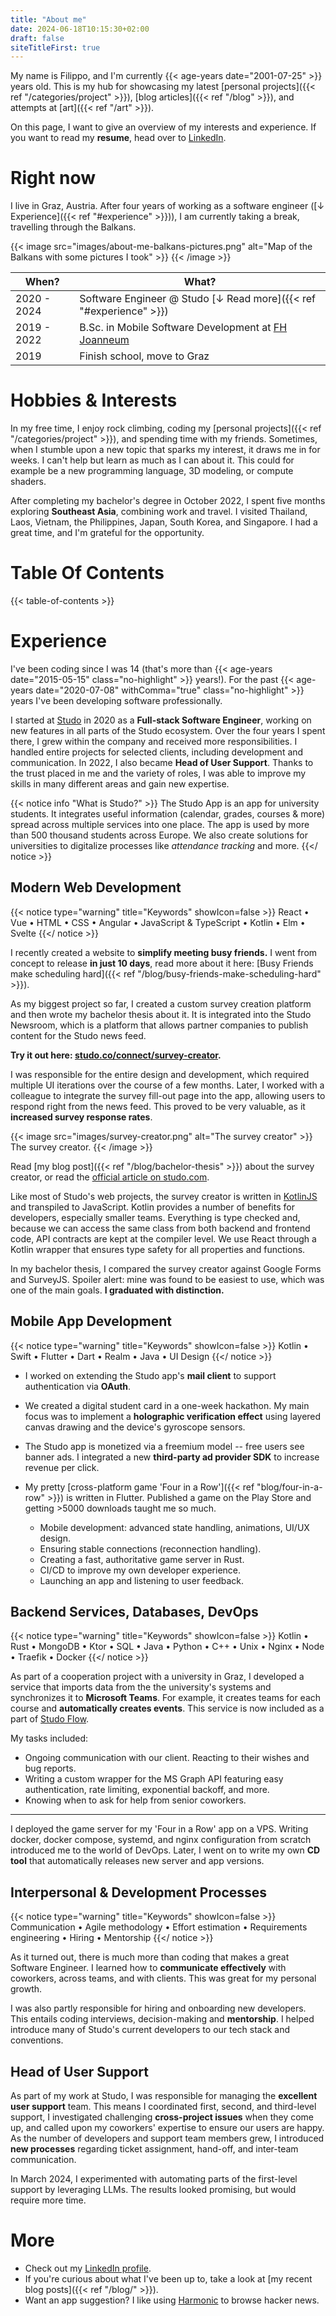 ```yaml
---
title: "About me"
date: 2024-06-18T10:15:30+02:00
draft: false
siteTitleFirst: true
---
```


My name is Filippo, and I'm currently {{< age-years date="2001-07-25" >}} years old. This is my hub for showcasing my latest [personal projects]({{< ref "/categories/project" >}}), [blog articles]({{< ref "/blog" >}}), and attempts at [art]({{< ref "/art" >}}). 

On this page, I want to give an overview of my interests and experience. If you want to read my **resume**, head over to [LinkedIn](https://www.linkedin.com/in/filippo-orru/).

# Right now

I live in Graz, Austria. After four years of working as a software engineer ([↓ Experience]({{< ref "#experience" >}})), I am currently taking a break, travelling through the Balkans. 

{{< image src="images/about-me-balkans-pictures.png" alt="Map of the Balkans with some pictures I took" >}}
{{< /image >}}


| When?        | What? |
|--------------|-------|
| 2020 - 2024  | Software Engineer @ Studo [↓ Read more]({{< ref "#experience" >}}) |
| 2019 - 2022  | B.Sc. in Mobile Software Development at [FH Joanneum](fh-joanneum.at/mobile-software-development/bachelor/en) |
| 2019         | Finish school, move to Graz |

# Hobbies & Interests

In my free time, I enjoy rock climbing, coding my [personal projects]({{< ref "/categories/project" >}}), and spending time with my friends. Sometimes, when I stumble upon a new topic that sparks my interest, it draws me in for weeks. I can't help but learn as much as I can about it. This could for example be a new programming language, 3D modeling, or compute shaders.

After completing my bachelor's degree in October 2022, I spent five months exploring **Southeast Asia**, combining work and travel. I visited Thailand, Laos, Vietnam, the Philippines, Japan, South Korea, and Singapore. I had a great time, and I'm grateful for the opportunity.

# Table Of Contents

{{< table-of-contents >}}

# Experience

I've been coding since I was 14 (that's more than {{< age-years date="2015-05-15" class="no-highlight" >}} years!). For the past {{< age-years date="2020-07-08" withComma="true" class="no-highlight" >}} years I've been developing software professionally. 

I started at [Studo](https://studo.com/en/) in 2020 as a **Full-stack Software Engineer**, working on new features in all parts of the Studo ecosystem. Over the four years I spent there, I grew within the company and received more responsibilities. I handled entire projects for selected clients, including development and communication. In 2022, I also became **Head of User Support**. Thanks to the trust placed in me and the variety of roles, I was able to improve my skills in many different areas and gain new expertise.

{{< notice info "What is Studo?" >}}
The Studo App is an app for university students. It integrates useful information (calendar, grades, courses & more) spread across multiple services into one place. The app is used by more than 500 thousand students across Europe. We also create solutions for universities to digitalize processes like *attendance tracking* and more.
{{</ notice >}}

## Modern Web Development
{{< notice type="warning" title="Keywords" showIcon=false >}}
React • Vue • HTML • CSS • Angular • JavaScript & TypeScript • Kotlin • Elm • Svelte
{{</ notice >}}

I recently created a website to **simplify meeting busy friends.** I went from concept to release **in just 10 days**, read more about it here: [Busy Friends make scheduling hard]({{< ref "/blog/busy-friends-make-scheduling-hard" >}}).

As my biggest project so far, I created a custom survey creation platform and then wrote my bachelor thesis about it. It is integrated into the Studo Newsroom, which is a platform that allows partner companies to publish content for the Studo news feed. 

**Try it out here: [studo.co/connect/survey-creator](https://studo.co/connect/survey-creator).**

I was responsible for the entire design and development, which required multiple UI iterations over the course of a few months. Later, I worked with a colleague to integrate the survey fill-out page into the app, allowing users to respond right from the news feed. This proved to be very valuable, as it **increased survey response rates**. 

{{< image src="images/survey-creator.png" alt="The survey creator" >}}
The survey creator.
{{< /image >}}

Read [my blog post]({{< ref "/blog/bachelor-thesis" >}}) about the survey creator, or read the [official article on studo.com](https://studo.com/en/universities/studo-survey). 

Like most of Studo's web projects, the survey creator is written in [KotlinJS](https://kotlinlang.org/docs/js-overview.html) and transpiled to JavaScript. Kotlin provides a number of benefits for developers, especially smaller teams. Everything is type checked and, because we can access the same class from both backend and frontend code, API contracts are kept at the compiler level. We use React through a Kotlin wrapper that ensures type safety for all properties and functions.

In my bachelor thesis, I compared the survey creator against Google Forms and SurveyJS. Spoiler alert: mine was found to be easiest to use, which was one of the main goals. **I graduated with distinction.**


## Mobile App Development
{{< notice type="warning" title="Keywords" showIcon=false >}}
Kotlin • Swift • Flutter • Dart • Realm • Java • UI Design
{{</ notice >}}

- I worked on extending the Studo app's **mail client** to support authentication via **OAuth**.

- We created a digital student card in a one-week hackathon. My main focus was to implement a **holographic verification effect** using layered canvas drawing and the device's gyroscope sensors.

- The Studo app is monetized via a freemium model -- free users see banner ads. I integrated a new **third-party ad provider SDK** to increase revenue per click. 

- My pretty [cross-platform game 'Four in a Row']({{< ref "blog/four-in-a-row" >}}) is written in Flutter.
    Published a game on the Play Store and getting >5000 downloads taught me so much.
    - Mobile development: advanced state handling, animations, UI/UX design.
    - Ensuring stable connections (reconnection handling).
    - Creating a fast, authoritative game server in Rust.
    - CI/CD to improve my own developer experience.
    - Launching an app and listening to user feedback.


## Backend Services, Databases, DevOps
{{< notice type="warning" title="Keywords" showIcon=false >}}
Kotlin • Rust • MongoDB • Ktor • SQL • Java • Python • C++ • Unix • Nginx • Node • Traefik • Docker
{{</ notice >}}

As part of a cooperation project with a university in Graz, I developed a service that imports data from the the university's systems and synchronizes it to **Microsoft Teams**. For example, it creates teams for each course and **automatically creates events**. This service is now included as a part of [Studo Flow](https://studo.com/en/administration/flow).

My tasks included:
- Ongoing communication with our client. Reacting to their wishes and bug reports.
- Writing a custom wrapper for the MS Graph API featuring easy authentication, rate limiting, exponential backoff, and more.
- Knowing when to ask for help from senior coworkers.

---

I deployed the game server for my 'Four in a Row' app on a VPS. Writing docker, docker compose, systemd, and nginx configuration from scratch introduced me to the world of DevOps. Later, I went on to write my own **CD tool** that automatically releases new server and app versions.


## Interpersonal & Development Processes

{{< notice type="warning" title="Keywords" showIcon=false >}}
Communication  • Agile methodology • Effort estimation • Requirements engineering • Hiring • Mentorship
{{</ notice >}}

As it turned out, there is much more than coding that makes a great Software Engineer. I learned how to **communicate effectively** with coworkers, across teams, and with clients. This was great for my personal growth.

I was also partly responsible for hiring and onboarding new developers. This entails coding interviews, decision-making and **mentorship**. I helped introduce many of Studo's current developers to our tech stack and conventions.


## Head of User Support

As part of my work at Studo, I was responsible for managing the **excellent user support** team. This means I coordinated first, second, and third-level support, I investigated challenging **cross-project issues** when they come up, and called upon my coworkers' expertise to ensure our users are happy. As the number of developers and support team members grew, I introduced **new processes** regarding ticket assignment, hand-off, and inter-team communication.

In March 2024, I experimented with automating parts of the first-level support by leveraging LLMs. The results looked promising, but would require more time.

# More
- Check out my [LinkedIn profile](https://linkedin.com/in/filippo-orru).
- If you're curious about what I've been up to, take a look at [my recent blog posts]({{< ref "/blog/" >}}).
- Want an app suggestion? I like using [Harmonic](https://play.google.com/store/apps/details?id=com.simon.harmonichackernews&hl=en) to browse hacker news.